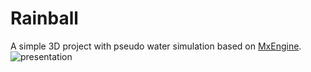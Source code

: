 # Rainball
A simple 3D project with pseudo water simulation based on [MxEngine](https://github.com/asc-community/MxEngine).
![presentation](presentation.gif)